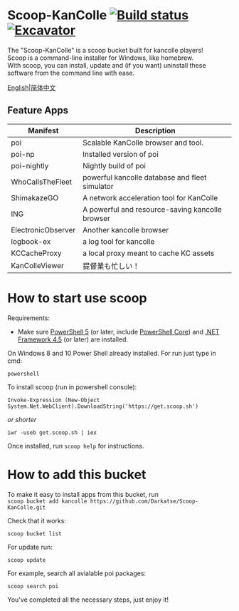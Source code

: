 # Scoop-KanColle [![Build status](https://img.shields.io/appveyor/ci/Darkatse/Scoop-KanColle/master.svg?style=popout&logo=appveyor&label=AppVeyor)](https://ci.appveyor.com/project/Darkatse/Scoop-KanColle/branch/master)[![Excavator](https://github.com/Darkatse/Scoop-KanColle/workflows/Excavator/badge.svg)](https://github.com/Darkatse/Scoop-KanColle/actions)


The "Scoop-KanColle" is a scoop bucket built for kancolle players!  
Scoop is a command-line installer for Windows, like homebrew.  
With scoop, you can install, update and (if you want) uninstall these software from the command line with ease.

[English](https://github.com/Darkatse/Scoop-KanColle/blob/master/README.md)|[简体中文](https://github.com/Darkatse/Scoop-KanColle/blob/master/README_CN.md)  

Feature Apps
------------

| Manifest | Description |
|----------|-------------|
| poi | Scalable KanColle browser and tool. |
| poi-np | Installed version of poi|
| poi-nightly | Nightly build of poi |
| WhoCallsTheFleet | powerful kancolle database and fleet simulator |
| ShimakazeGO | A network acceleration tool for KanColle |
| ING | A powerful and resource-saving kancolle browser |
| ElectronicObserver | Another kancolle browser |
| logbook-ex | a log tool for kancolle |
| KCCacheProxy | a local proxy meant to cache KC assets |
| KanColleViewer | 提督業も忙しい！ |



How to start use scoop
=====

Requirements:

* Make sure [PowerShell 5](https://aka.ms/wmf5download) (or later, include [PowerShell Core](https://docs.microsoft.com/en-us/powershell/scripting/install/installing-powershell-core-on-windows?view=powershell-6)) and [.NET Framework 4.5](https://www.microsoft.com/net/download) (or later) are installed. 


On Windows 8 and 10 Power Shell already installed.
For run just type in cmd:

    powershell

To install scoop (run in powershell console):

    Invoke-Expression (New-Object System.Net.WebClient).DownloadString('https://get.scoop.sh')  

*or shorter*  

    iwr -useb get.scoop.sh | iex

Once installed, run `scoop help` for instructions.


How to add this bucket
=====

To make it easy to install apps from this bucket, run  
    `scoop bucket add kancolle https://github.com/Darkatse/Scoop-KanColle.git`
    
Check that it works:

    scoop bucket list

For update run:

    scoop update
    
For example, search all avialable poi packages:
    
    scoop search poi

You've completed all the necessary steps, just enjoy it!
